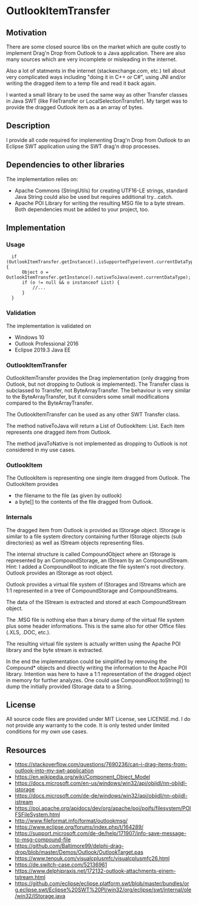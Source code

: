 # OutlookItemTransfer

## Motivation
There are some closed source libs on the market which are quite costly to implement Drag'n Drop from Outlook to a Java application. There are also many sources which are very incomplete or misleading in the internet.

Also a lot of statments in the internet (stackexchange.com, etc.) tell about very complicated ways including "doing it in C++ or C#", using JNI and/or writing the dragged item to a temp file and read it back again.

I wanted a small library to be used the same way as other Transfer classes in Java SWT (like FileTransfer or LocalSelectionTransfer). My target was to provide the dragged Outlook item as a an array of bytes.

## Description
I provide all code required for implementing Drag'n Drop from Outlook to an Eclipse SWT application using the SWT drag'n drop processes.

## Dependencies to other libraries
The implementation relies on:
* Apache Commons (StringUtils) for creating UTF16-LE strings, standard Java String could also be used but requires additional try...catch.
* Apache POI Library for writing the resulting MSG file to a byte stream.
Both dependencies must be added to your project, too.


## Implementation

### Usage
			
	  if (OutlookItemTransfer.getInstance().isSupportedType(event.currentDataType)) {
		  Object o = OutlookItemTransfer.getInstance().nativeToJava(event.currentDataType);
		  if (o != null && o instanceof List) {
			  //...
		  }
	  }


### Validation
The implementation is validated on
* Windows 10
* Outlook Professional 2016
* Eclipse 2019.3 Java EE

### OutlookItemTransfer
OutlookItemTransfer provides the Drag implementation (only dragging from Outlook, but not dropping to Outlook is implemented). The Transfer class is subclassed to Transfer, not ByteArrayTransfer. The behaviour is very similar to the ByteArrayTransfer, but it considers some small modifications compared to the ByteArrayTransfer.

The OutlookItemTransfer can be used as any other SWT Transfer class.

The method nativeToJava will return a List of OutlookItem: List<OutlookItem>. Each item represents one dragged item from Outlook.
	
The method javaToNative is not implemented as dropping to Outlook is not considered in my use cases.
  
### OutlookItem
The OutlookItem is representing one single item dragged from Outlook. The OutlookItem provides
* the filename to the file (as given by outlook)
* a byte[] to the contents of the file dragged from Outlook.
 
### Internals
The dragged item from Outlook is provided as IStorage object. IStorage is similar to a file system directory containing further IStorage objects (sub directories) as well as IStream objects representing files. 
 
The internal structure is called CompoundObject where an IStorage is represented by an CompoundStorage, an IStream by an CompoundStream. Hint: I added a CompoundRoot to indicate the file system's root directory. Outlook provides an IStorage as root object.
 
Outlook provides a virtual file system of IStorages and IStreams which are 1:1 represented in a tree of CompoundStorage and CompoundStreams.

The data of the IStream is extracted and stored at each CompoundStream object.

The .MSG file is nothing else than a binary dump of the virtual file system plus some header informations. This is the same also for other Office files (.XLS, .DOC, etc.).

The resulting virtual file system is actually written using the Apache POI library and the byte stream is extracted.

In the end the implementation could be simplified by removing the Compound* objects and directly writing the information to the Apache POI library. Intention was here to have a 1:1 representation of the dragged object in memory for further analyzes. One could use CompoundRoot.toString() to dump the initially provided IStorage data to a String.

## License
All source code files are provided under MIT License, see LICENSE.md.
I do not provide any warranty to the code. It is only tested under limited conditions for my own use cases.

## Resources
* https://stackoverflow.com/questions/7690236/can-i-drag-items-from-outlook-into-my-swt-application
* https://en.wikipedia.org/wiki/Component_Object_Model
* https://docs.microsoft.com/en-us/windows/win32/api/objidl/nn-objidl-istorage
* https://docs.microsoft.com/de-de/windows/win32/api/objidl/nn-objidl-istream
* https://poi.apache.org/apidocs/dev/org/apache/poi/poifs/filesystem/POIFSFileSystem.html
* http://www.fileformat.info/format/outlookmsg/
* https://www.eclipse.org/forums/index.php/t/164289/
* https://support.microsoft.com/de-de/help/171907/info-save-message-to-msg-compound-file
* https://github.com/Baltimore99/delphi-drag-drop/blob/master/Demos/Outlook/OutlookTarget.pas
* https://www.tenouk.com/visualcplusmfc/visualcplusmfc26.html
* https://de.switch-case.com/52136961
* https://www.delphipraxis.net/172132-outlook-attachments-einem-tstream.html
* https://github.com/eclipse/eclipse.platform.swt/blob/master/bundles/org.eclipse.swt/Eclipse%20SWT%20PI/win32/org/eclipse/swt/internal/ole/win32/IStorage.java
